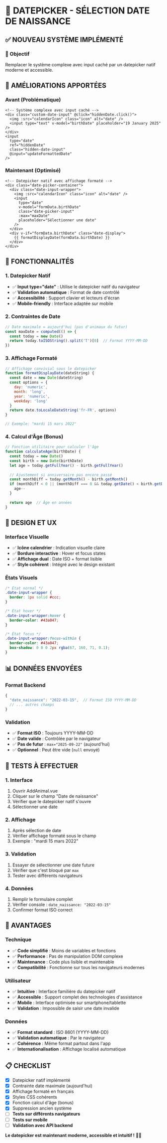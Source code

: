 # 📅 DATEPICKER - SÉLECTION DATE DE NAISSANCE

## ✅ **NOUVEAU SYSTÈME IMPLÉMENTÉ**

### **🎯 Objectif**
Remplacer le système complexe avec input caché par un datepicker natif moderne et accessible.

## 🔧 **AMÉLIORATIONS APPORTÉES**

### **Avant (Problématique)**
```vue
<!-- Système complexe avec input caché -->
<div class="custom-date-input" @click="hiddenDate.click()">
  <img :src="calendarIcon" class="icon" alt="date" />
  <input type="text" v-model="birthDate" placeholder="19 January 2025" />
</div>
<input
  type="date"
  ref="hiddenDate"
  class="hidden-date-input"
  @input="updateFormattedDate"
/>
```

### **Maintenant (Optimisé)**
```vue
<!-- Datepicker natif avec affichage formaté -->
<div class="date-picker-container">
  <div class="date-input-wrapper">
    <img :src="calendarIcon" class="icon" alt="date" />
    <input 
      type="date" 
      v-model="formData.birthDate"
      class="date-picker-input"
      :max="maxDate"
      placeholder="Sélectionner une date"
    />
  </div>
  <div v-if="formData.birthDate" class="date-display">
    {{ formatDisplayDate(formData.birthDate) }}
  </div>
</div>
```

## 🎯 **FONCTIONNALITÉS**

### **1. Datepicker Natif**
- ✅ **Input type="date"** : Utilise le datepicker natif du navigateur
- ✅ **Validation automatique** : Format de date contrôlé
- ✅ **Accessibilité** : Support clavier et lecteurs d'écran
- ✅ **Mobile-friendly** : Interface adaptée sur mobile

### **2. Contraintes de Date**
```javascript
// Date maximale = aujourd'hui (pas d'animaux du futur)
const maxDate = computed(() => {
  const today = new Date()
  return today.toISOString().split('T')[0]  // Format YYYY-MM-DD
})
```

### **3. Affichage Formaté**
```javascript
// Affichage convivial sous le datepicker
function formatDisplayDate(dateString) {
  const date = new Date(dateString)
  const options = { 
    day: 'numeric', 
    month: 'long', 
    year: 'numeric',
    weekday: 'long'
  }
  return date.toLocaleDateString('fr-FR', options)
}

// Exemple: "mardi 15 mars 2022"
```

### **4. Calcul d'Âge (Bonus)**
```javascript
// Fonction utilitaire pour calculer l'âge
function calculateAge(birthDate) {
  const today = new Date()
  const birth = new Date(birthDate)
  let age = today.getFullYear() - birth.getFullYear()
  
  // Ajustement si anniversaire pas encore passé
  const monthDiff = today.getMonth() - birth.getMonth()
  if (monthDiff < 0 || (monthDiff === 0 && today.getDate() < birth.getDate())) {
    age--
  }
  
  return age  // Âge en années
}
```

## 🎨 **DESIGN ET UX**

### **Interface Visuelle**
- ✅ **Icône calendrier** : Indication visuelle claire
- ✅ **Bordure interactive** : Hover et focus states
- ✅ **Affichage dual** : Date ISO + format lisible
- ✅ **Style cohérent** : Intégré avec le design existant

### **États Visuels**
```css
/* État normal */
.date-input-wrapper {
  border: 1px solid #ccc;
}

/* État hover */
.date-input-wrapper:hover {
  border-color: #43a047;
}

/* État focus */
.date-input-wrapper:focus-within {
  border-color: #43a047;
  box-shadow: 0 0 0 2px rgba(67, 160, 71, 0.1);
}
```

## 📊 **DONNÉES ENVOYÉES**

### **Format Backend**
```javascript
{
  "date_naissance": "2022-03-15",  // Format ISO YYYY-MM-DD
  // ... autres champs
}
```

### **Validation**
- ✅ **Format ISO** : Toujours YYYY-MM-DD
- ✅ **Date valide** : Contrôlée par le navigateur
- ✅ **Pas de futur** : `max="2025-09-22"` (aujourd'hui)
- ✅ **Optionnel** : Peut être vide (`null` envoyé)

## 🧪 **TESTS À EFFECTUER**

### **1. Interface**
1. Ouvrir AddAnimal.vue
2. Cliquer sur le champ "Date de naissance"
3. Vérifier que le datepicker natif s'ouvre
4. Sélectionner une date

### **2. Affichage**
1. Après sélection de date
2. Vérifier affichage formaté sous le champ
3. Exemple : "mardi 15 mars 2022"

### **3. Validation**
1. Essayer de sélectionner une date future
2. Vérifier que c'est bloqué par `max`
3. Tester avec différents navigateurs

### **4. Données**
1. Remplir le formulaire complet
2. Vérifier console : `date_naissance: "2022-03-15"`
3. Confirmer format ISO correct

## 🎯 **AVANTAGES**

### **Technique**
- ✅ **Code simplifié** : Moins de variables et fonctions
- ✅ **Performance** : Pas de manipulation DOM complexe
- ✅ **Maintenance** : Code plus lisible et maintenable
- ✅ **Compatibilité** : Fonctionne sur tous les navigateurs modernes

### **Utilisateur**
- ✅ **Intuitive** : Interface familière du datepicker natif
- ✅ **Accessible** : Support complet des technologies d'assistance
- ✅ **Mobile** : Interface optimisée sur smartphone/tablette
- ✅ **Validation** : Impossible de saisir une date invalide

### **Données**
- ✅ **Format standard** : ISO 8601 (YYYY-MM-DD)
- ✅ **Validation automatique** : Par le navigateur
- ✅ **Cohérence** : Même format partout dans l'app
- ✅ **Internationalisation** : Affichage localisé automatique

## 📋 **CHECKLIST**

- [x] Datepicker natif implémenté
- [x] Contrainte date maximale (aujourd'hui)
- [x] Affichage formaté en français
- [x] Styles CSS cohérents
- [x] Fonction calcul d'âge (bonus)
- [x] Suppression ancien système
- [ ] **Tests sur différents navigateurs**
- [ ] **Tests sur mobile**
- [ ] **Validation avec API backend**

**Le datepicker est maintenant moderne, accessible et intuitif !** 📅✨
